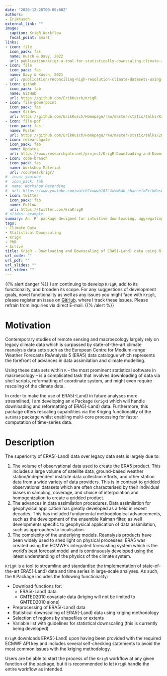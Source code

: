 ```yaml
---
date: "2020-12-28T00:00:00Z"
authors:
- ErikKusch
external_link: ""
image:
  caption: KrigR Workflow
  focal_point: Smart
links:
- icon: file
  icon_pack: fas
  name: Kusch & Davy, 2022
  url: publication/krigr-a-tool-for-statistically-downscaling-climate-reanalysis-data-for-ecological-applications/
- icon: file
  icon_pack: fas
  name: Davy & Kusch, 2021
  url: /publication/reconciling-high-resolution-climate-datasets-using-krigr/
- icon: github
  icon_pack: fab
  name: GitHub
  url: https://github.com/ErikKusch/KrigR
- icon: file-powerpoint
  icon_pack: fas
  name: Slides
  url: https://github.com/ErikKusch/Homepage/raw/master/static/talks/KrigRDemo.pptx
- icon: file-pdf
  icon_pack: fas
  name: Poster
  url: https://github.com/ErikKusch/Homepage/raw/master/static/talks/2022_05_Clim4EcolPoster.pdf
- icon: researchgate
  icon_pack: fab
  name: Updates
  url: https://www.researchgate.net/project/KrigR-Downloading-and-Downscaling-of-ERA5-data-using-R
- icon: code-branch
  icon_pack: fas
  name: Workshop Material
  url: /courses/krigr/
#- icon: youtube
#  icon_pack: fab
#  name: Workshop Recording
#  url: https://www.youtube.com/watch?v=wwb107L4wVw&ab_channel=ErikKusch
- icon: twitter
  icon_pack: fab
  name: Follow
  url: https://twitter.com/EraKrigR
# slides: example
summary: An `R` package designed for intuitive downloading, aggregating, and statistical downscaling of ERA5(-Land) data.
tags:
- Climate Data
- Statistical Downscaling
- KrigR
- PhD
- Active
title: KrigR - Downloading and Downscaling of ERA5(-Land) data using R
url_code: ""
url_pdf: ""
url_slides: ""
url_video: ""
---
```


{{% alert danger %}}
I am continuing to develop `KrigR`, add to its functionality, and broaden its scope. For any suggestions of development goals, novel functionality as well as any issues you might face with `KrigR`, please register an issue on <a href="https://github.com/ErikKusch/KrigR/issues" target="_blank">GitHub</a>. where I track these issues. Please refrain from inquiries via direct E-mail.
{{% /alert %}}


# Motivation
 
Contemporary studies of remote sensing and macroecology largely rely on legacy climate data which is surpassed by state-of-the-art climate reanalysis data sets such as the European Centre for Medium-range Weather Forecasts ReAnalysis 5 (ERA5) data catalogue which represents the forefront of advances in data assimilation and climate modelling.

Using these data sets within `R` – the most prominent statistical software in macroecology – is a complicated task that involves downloading of data via shell scripts, reformatting of coordinate system, and might even require rescaling of the climate data.

In order to make the use of ERA5(-Land) in future analyses more streamlined, I am developing an `R` Package (`KrigR`) which will handle downloading and reformatting of ERA5(-Land) data. Furthermore, this package offers rescaling capabilities via the Kriging functionality of the `automap` package whilst enabling multi-core processing for faster computation of time-series data.


# Description

The superiority of ERA5(-Land) data over legacy data sets is largely due to:

1. The volume of observational data used to create the ERA5 product. This includes a large volume of satellite data, ground-based weather station/independent institute data collection efforts, and other station data from a wide variety of data providers. This is in contrast to gridded observational datasets which are often characterised by their individual biases in sampling, coverage, and choice of interpolation and homogenization to create a gridded product.  
2. The advances in data assimilation procedures. Data assimilation for geophysical application has greatly developed as a field in recent decades. This has included fundamental methodological advancements, such as the development of the ensemble Kalman filter, as well developments specific to geophysical application of data assimilation, such as approaches to localisation.  
3. The complexity of the underlying models. Reanalysis products have been widely used to shed light on physical processes. ERA5 was created using the ECMWF’s integrated forecasting system which is the world’s best forecast model and is continuously developed using the latest understanding of the physics of the climate system.  

`KrigR` is a tool to streamline and standardise the implementation of state-of-the-art ERA5(-Land) data and time series in large-scale analyses. As such, the `R` Package includes the following functionality:

- Download functions for:
  - ERA5(-Land) data
  - GMTED2010 covariate data (kriging will not be limited to GMTED2010 alone)
- Preprocessing of ERA5(-Land) data
- Statistical downscaling of ERA5(-Land) data using kriging methodology
- Selection of regions by shapefiles or extents
- Variable list with guidelines for statistical downscaling (this is currently being developed)

`KrigR` downloads ERA5(-Land) upon having been provided with the required ECMWF API key and includes several self-checking statements to avoid the most common issues with the kriging methodology.
 
Users are be able to start the process of the `KrigR` workflow at any given function of the package, but it is recommended to let `KrigR` handle the entire workflow as intended.

